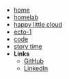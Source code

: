 <!-- markdownlint-disable-next-line first-line-heading -->
- [home](/)
- [homelab](homelab)
- [happy little cloud](hlc)
- [ecto-1](ecto-1)
- [code](code)
- [story time](storytime)
- **Links**
  - [GitHub](https://github.com/eaglerock1337/)
  - [LinkedIn](https://www.linkedin.com/in/peter-marks-85120660/)
